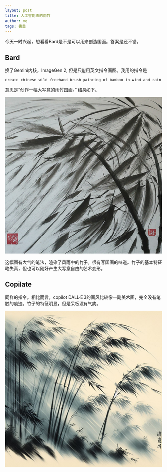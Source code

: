 ```yaml
---
layout: post
title: 人工智能画的雨竹
author: xq
tags: 書畫
---
```


今天一时兴起，想看看Bard是不是可以用来创造国画。答案是还不错。

<!--more-->
## Bard
换了Gemini内核，ImageGen 2, 但是只能用英文指令画图。我用的指令是

```
create chinese wild freehand brush painting of bamboo in wind and rain
```
意思是“创作一幅大写意的雨竹国画。” 结果如下。

![](/assets/bamboo.jpg) 

这幅图有大气的笔法，渲染了风雨中的竹子。很有写国画的味道。竹子的基本特征略失真，但也可以刚好产生大写意自由的艺术变形。

## Copilate

同样的指令。相比而言，copilot DALL·E 3的画风比较像一副美术画，完全没有笔触的痕迹。竹子的特征明显，但是呆板没有气韵。

![](/assets/bamboo1.jpg) 

